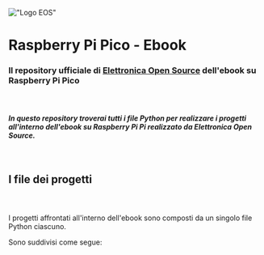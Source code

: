 

!["Logo EOS"](https://it.emcelettronica.com/files/img/logo14.png)

# Raspberry Pi Pico - Ebook


### Il repository ufficiale di [Elettronica Open Source](https://it.emcelettronica.com) dell'ebook su Raspberry Pi Pico

#### &nbsp;

#### *In questo repository troverai tutti i file Python per realizzare i progetti all'interno dell'ebook su Raspberry Pi Pi realizzato da Elettronica Open Source.*
#### &nbsp;
## I file dei progetti
#### &nbsp;
I progetti affrontati all'interno dell'ebook sono composti da un singolo file Python ciascuno.

Sono suddivisi come segue:


